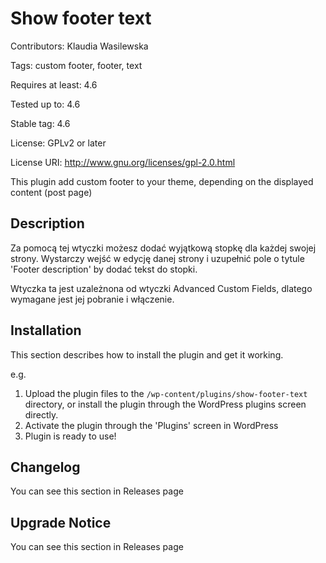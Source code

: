# Show footer text

Contributors: Klaudia Wasilewska

Tags: custom footer, footer, text

Requires at least: 4.6

Tested up to: 4.6

Stable tag: 4.6

License: GPLv2 or later

License URI: http://www.gnu.org/licenses/gpl-2.0.html

This plugin add custom footer to your theme, depending on the displayed content (post page)

## Description ##

Za pomocą tej wtyczki możesz dodać wyjątkową stopkę dla każdej swojej strony. Wystarczy wejść w edycję danej strony i uzupełnić pole o tytule 'Footer description' by dodać tekst do stopki.

Wtyczka ta jest uzależnona od wtyczki Advanced Custom Fields, dlatego wymagane jest jej pobranie i włączenie.

## Installation ##

This section describes how to install the plugin and get it working.

e.g.

1. Upload the plugin files to the `/wp-content/plugins/show-footer-text` directory, or install the plugin through the WordPress plugins screen directly.
1. Activate the plugin through the 'Plugins' screen in WordPress
1. Plugin is ready to use!

## Changelog ##

You can see this section in Releases page

## Upgrade Notice ##

You can see this section in Releases page
